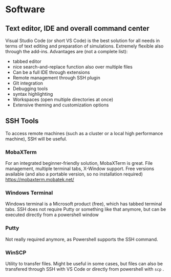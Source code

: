 # Software
## Text editor, IDE and overall command center
Visual Studio Code (or short VS Code) is the best solution for all needs in terms of text editing and preparation of simulations. Extremely flexible also through the add-ins. Advantages are (not a complete list):
- tabbed editor
- nice search-and-replace function also over multiple files
- Can be a full IDE through extensions 
- Remote management through SSH plugin
- GIt integration
- Debugging tools
- syntax highlighting
- Workspaces (open multiple directories at once)
- Extensive theming and customization options

## SSH Tools
To access remote machines (such as a cluster or a local high performance machine), SSH will be useful.

### MobaXTerm
For an integrated beginner-friendly solution, MobaXTerm is great. File management, multiple terminal tabs, X-Window support. Free versions available (and also a portable version, so no installation required)
https://mobaxterm.mobatek.net/

### Windows Terminal
Windows terminal is a Microsoft product (free), which has tabbed terminal tabs. SSH does not require Putty or something like that anymore, but can be executed directly from a powershell window

### Putty
Not really required anymore, as Powershell supports the SSH command.

### WinSCP
Utility to transfer files. Might be useful in some cases, but files can also be transfered through SSH with VS Code or directly from powershell with `scp` .
